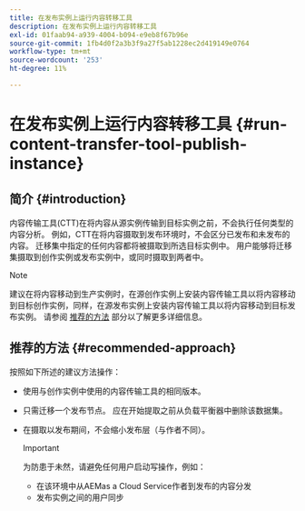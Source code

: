 ```yaml
---
title: 在发布实例上运行内容转移工具
description: 在发布实例上运行内容转移工具
exl-id: 01faab94-a939-4004-b094-e9eb8f67b96e
source-git-commit: 1fb4d0f2a3b3f9a27f5ab1228ec2d419149e0764
workflow-type: tm+mt
source-wordcount: '253'
ht-degree: 11%

---
```


# 在发布实例上运行内容转移工具 {#run-content-transfer-tool-publish-instance}

## 简介 {#introduction}

内容传输工具(CTT)在将内容从源实例传输到目标实例之前，不会执行任何类型的内容分析。 例如，CTT在将内容摄取到发布环境时，不会区分已发布和未发布的内容。 迁移集中指定的任何内容都将被摄取到所选目标实例中。 用户能够将迁移集摄取到创作实例或发布实例中，或同时摄取到两者中。

>[!NOTE]
>建议在将内容移动到生产实例时，在源创作实例上安装内容传输工具以将内容移动到目标创作实例，同样，在源发布实例上安装内容传输工具以将内容移动到目标发布实例。 请参阅 [推荐的方法](#recommended-approach) 部分以了解更多详细信息。

## 推荐的方法 {#recommended-approach}

按照如下所述的建议方法操作：

* 使用与创作实例中使用的内容传输工具的相同版本。

* 只需迁移一个发布节点。 应在开始提取之前从负载平衡器中删除该数据集。

* 在摄取以发布期间，不会缩小发布层（与作者不同）。

   >[!IMPORTANT]
   >为防患于未然，请避免任何用户启动写操作，例如：
   > * 在该环境中从AEMas a Cloud Service作者到发布的内容分发
   > * 发布实例之间的用户同步

